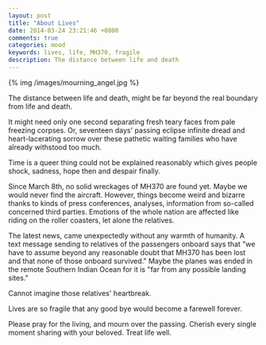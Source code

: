 ```yaml
---
layout: post
title: "About Lives"
date: 2014-03-24 23:21:46 +0800
comments: true
categories: mood
keywords: lives, life, MH370, fragile
description: The distance between life and death
---
```

{% img /images/mourning_angel.jpg %}

The distance between life and death, might be far beyond the real boundary from life and death.<!--more-->  
  
It might need only one second separating fresh teary faces from pale freezing corpses. Or, seventeen days' passing eclipse infinite dread and heart-lacerating sorrow over these pathetic waiting families who have already withstood too much.  
  
Time is a queer thing could not be explained reasonably which gives people shock, sadness, hope then and despair finally.  
  
Since March 8th, no solid wreckages of MH370 are found yet. Maybe we would never find the aircraft. However, things become weird and bizarre thanks to kinds of press conferences, analyses, information from so-called concerned third parties. Emotions of the whole nation are affected like riding on the roller coasters, let alone the relatives.   
  
The latest news, came unexpectedly without any warmth of humanity. A text message sending to relatives of the passengers onboard says that "we have to assume beyond any reasonable doubt that MH370 has been lost and that none of those onboard survived." Maybe the planes was ended in the remote Southern Indian Ocean for it is "far from any possible landing sites."  
  
Cannot imagine those relatives' heartbreak.  
  
Lives are so fragile that any good bye would become a farewell forever.  
  
Please pray for the living, and mourn over the passing. Cherish every single moment sharing with your beloved. Treat life well.